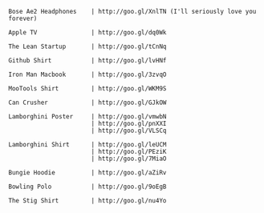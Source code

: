     Bose Ae2 Headphones    | http://goo.gl/XnlTN (I'll seriously love you forever)

    Apple TV               | http://goo.gl/dq0Wk
    
    The Lean Startup       | http://goo.gl/tCnNq
    
    Github Shirt           | http://goo.gl/lvHNf
    
    Iron Man Macbook       | http://goo.gl/3zvqO
    
    MooTools Shirt         | http://goo.gl/WKM9S
    
    Can Crusher            | http://goo.gl/GJkOW
    
    Lamborghini Poster     | http://goo.gl/vmwbN
                           | http://goo.gl/pnXXI
                           | http://goo.gl/VLSCq
    
    Lamborghini Shirt      | http://goo.gl/leUCM
                           | http://goo.gl/PEziK
                           | http://goo.gl/7MiaO

    Bungie Hoodie          | http://goo.gl/aZiRv

    Bowling Polo           | http://goo.gl/9oEgB
    
    The Stig Shirt         | http://goo.gl/nu4Yo